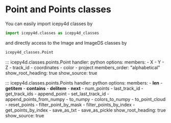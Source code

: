 # Point and Points classes

You can easily import icepy4d classes by

```python
import icepy4d.classes as icepy4d_classes
```

and directly access to the Image and ImageDS classes by

```python
icepy4d_classes.Point
```

::: icepy4d.classes.points.Point
    handler: python
    options:
      members:
        - X
        - Y
        - Z
        - track_id
        - coordinates
        - color
        - project
      members_order: "alphabetical"
      show_root_heading: true
      show_source: true

::: icepy4d.classes.points.Points
    handler: python
    options:
      members:
        - __len__
        - __getitem__
        - __contains__
        - __delitem__
        - __next__
        - num_points
        - last_track_id
        - get_track_ids
        - append_point
        - set_last_track_id
        - append_points_from_numpy
        - to_numpy
        - colors_to_numpy
        - to_point_cloud
        - reset_points
        - filter_point_by_mask
        - filter_points_by_index
        - get_points_by_index
        - save_as_txt
        - save_as_pickle
      show_root_heading: true
      show_source: true
